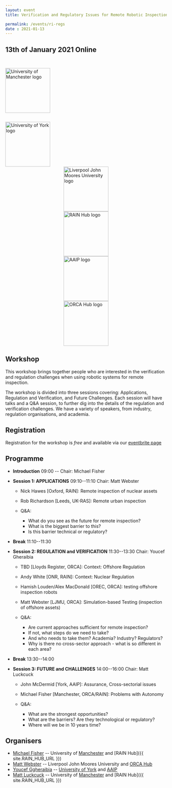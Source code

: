 ```yaml
---
layout: event
title: Verification and Regulatory Issues for Remote Robotic Inspection

permalink: /events/ri-regs
date : 2021-01-13
---
```


## **13th of January 2021 Online**

<div class="row" >
  <div class="columns large-4" >
    <img alt="University of Manchester logo" style="float: left; width : 10em; margin-top : 2em; margin-bottom : 2em; " src="{{site.images}}logos/UoM.png">
  </div>
  <div class="columns large-4">
    <img alt="University of York logo" style="float: left; width : 10em; " src="{{site.images}}logos/UoYlogo.svg">
  </div>
  <div class="columns large-4" >
    <img alt="Liverpool John Moores University logo" style="margin-left: auto; margin-right: auto; width : 10em; " src="{{site.images}}logos/LJMU.png">
  </div>
</div>

<div class="row">
<div class="columns large-4" >
  <img alt="RAIN Hub logo" style="margin-left: auto; margin-right: auto; width : 10em; " src="{{site.images}}logos/rain-logo.png">
</div>
<div class="columns large-4" >
  <img alt="AAIP logo" style="margin-left: auto; margin-right: auto; width : 10em; " src="{{site.images}}logos/aaip-logo.png">
</div>
<div class="columns large-4" >
  <img alt="ORCA Hub logo" style="margin-left: auto; margin-right: auto; width : 10em; " src="{{site.images}}logos/orca-logo.png">
</div>
</div>

## Workshop

This workshop brings together people who are interested in the verification and regulation challenges when using robotic systems for remote inspection.

The workshop is divided into three sessions covering: Applications, Regulation and Verification, and Future Challenges.  Each session will have talks and a Q&A session, to further dig into the details of the regulation and verification challenges. We have a variety of speakers, from industry, regulation organisations, and academia.

## Registration

Registration for the workshop is *free* and available via our [eventbrite page](https://www.eventbrite.co.uk/e/verification-and-regulatory-issues-for-remote-robotic-inspection-tickets-130767654575)

## Programme

* **Introduction** 09:00 -- Chair: Michael Fisher

* **Session 1: APPLICATIONS** 09:10--11:10  Chair: Matt Webster
  - Nick Hawes [Oxford, RAIN]: Remote inspection of nuclear assets
  - Rob Richardson [Leeds, UK-RAS]: Remote urban inspection

  - Q&A:
    - What do you see as the future for remote inspection?
    - What is the biggest barrier to this?
    - Is this barrier technical or regulatory?

* **Break** 11:10--11:30

* **Session 2: REGULATION and VERIFICATION** 11:30--13:30 Chair: Youcef Gheraibia
  - TBD [Lloyds Register, ORCA]: Context: Offshore Regulation
  - Andy White [ONR, RAIN]: Context: Nuclear Regulation
  - Hamish Louden/Alex MacDonald [OREC, ORCA]: testing offshore inspection robots
  - Matt Webster [LJMU, ORCA]: Simulation-based Testing (inspection of offshore assets)

  - Q&A:
    - Are current approaches sufficient for remote inspection?
    - If not, what steps do we need to take?
    - And who needs to take them? Academia? Industry? Regulators?
    - Why is there no cross-sector approach - what is so different in each area?

* **Break** 13:30--14:00

* **Session 3: FUTURE and CHALLENGES** 14:00--16:00 Chair: Matt Luckcuck

  - John McDermid [York, AAIP]: Assurance, Cross-sectorial issues
  - Michael Fisher [Manchester, ORCA/RAIN]: Problems with Autonomy

  - Q&A:
    - What are the strongest opportunities?
    - What are the barriers? Are they technological or regulatory?
    - Where will we be in 10 years time?

## Organisers

* [Michael Fisher](https://cgi.csc.liv.ac.uk/~michael/) -- University of [Manchester]({{site.UoM_URL}}) and [RAIN Hub]({{ site.RAIN_HUB_URL }})
* [Matt Webster](https://www.ljmu.ac.uk/about-us/staff-profiles/faculty-of-engineering-and-technology/school-of-computer-science-and-mathematics/matt-webster) -- Liverpool John Moores University and [ORCA Hub]({{site.ORCA_HUB_URL}})
* [Youcef Ggheraibia](https://pure.york.ac.uk/portal/en/researchers/youcef-gheraibia(4ef9b33f-1555-4612-8e7b-c0f72be0fb0f).html) -- [University of York]({{site.UoY_URL}}) and [AAIP]({{site.AA_URL}})
* [Matt Luckcuck](https://cgi.csc.liv.ac.uk/~mattlck) -- University of [Manchester]({{site.UoM_URL}}) and [RAIN Hub]({{ site.RAIN_HUB_URL }})
